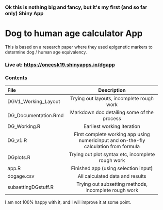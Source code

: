 ### Ok this is nothing big and fancy, but it's my first (and so far only) Shiny App

# Dog to human age calculator App  
This is based on a research paper where they used epigenetic markers to determine dog / human age equivalency.

### Live at: https://oneesk19.shinyapps.io/dgapp  

### Contents

| File      | Description    |
| :------------- | :----------: |
| DGV1_Working_Layout | Trying out layouts, incomplete rough work  |
| DG_Documentation.Rmd | Markdown doc detailing some of the process  |
| DG_Working.R | Earliest working iteration  |
| DG_v1.R | First complete working app using numericinput and on-the-fly calculation from formula |
| DGplots.R| Trying out plot syntax etc, incomplete rough work  |
| app.R | Finished app (using selection input) |
| dogage.csv | All calculated data and results  |
| subsettingDGstuff.R | Trying out subsetting methods, incomplete rough work  |

I am not 100% happy with it, and I will improve it at some point.
